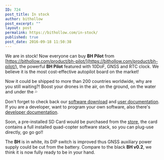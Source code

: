 ```yaml
---
ID: 724
post_title: In stock
author: bithollow
post_excerpt: ""
layout: post
permalink: https://bithollow.com/in-stock/
published: true
post_date: 2016-09-18 11:50:38
---
```

We are in stock! Now everyone can buy **BH Pilot** from [https://bithollow.com/product/bh-pilot/](https://bithollow.com/product/bh-pilot/), the powerful **BH Pilot** featured with 10DoF, GNSS and RTC clock. We believe it is the most cost-effective autopilot board on the market!

Now it could be shipped to more than 200 countries worldwide, why are you still waiting?! Boost your drones in the air, on the ground, on the water and under the 💦 

Don't forget to check back our [software download](https://bithollow.github.io/downloads/) and [user documentation](http://bithollow.github.io/documents/users/). If you are a developer, want to program your own software, also there's [developer documentation](http://bithollow.github.io/documents/developers).

Soon, a pre-installed SD Card would be purchased from the [store](https://bithollow.com/shop/), the card contains a full installed quad-copter software stack, so you can plug-use directly, go go go!!

The **BH** is in white, its DIP switch is improved thus GNSS auxiliary power supply could be cut from the battery. Compare to the black **BH v0.2**, we think it is now fully ready to be in your hand.